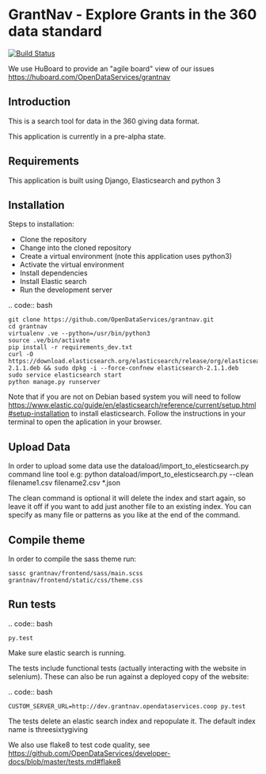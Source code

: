GrantNav - Explore Grants in the 360 data standard
==================================================

[![Build Status](https://travis-ci.org/OpenDataServices/grantnav.svg?branch=master)](https://travis-ci.org/OpenDataServices/grantnav)

We use HuBoard to provide an "agile board" view of our issues https://huboard.com/OpenDataServices/grantnav

Introduction
------------

This is a search tool for data in the 360 giving data format.

This application is currently in a pre-alpha state.

Requirements
------------
This application is built using Django, Elasticsearch and python 3

Installation
------------
Steps to installation:

* Clone the repository
* Change into the cloned repository
* Create a virtual environment (note this application uses python3)
* Activate the virtual environment
* Install dependencies
* Install Elastic search
* Run the development server

.. code:: bash

    git clone https://github.com/OpenDataServices/grantnav.git
    cd grantnav
    virtualenv .ve --python=/usr/bin/python3
    source .ve/bin/activate
    pip install -r requirements_dev.txt
    curl -O https://download.elasticsearch.org/elasticsearch/release/org/elasticsearch/distribution/deb/elasticsearch/2.1.1/elasticsearch-2.1.1.deb && sudo dpkg -i --force-confnew elasticsearch-2.1.1.deb
    sudo service elasticsearch start
    python manage.py runserver

Note that if you are not on Debian based system you will need to follow https://www.elastic.co/guide/en/elasticsearch/reference/current/setup.html#setup-installation to install elasticsearch.
Follow the instructions in your terminal to open the aplication in your browser.

Upload Data
------------

In order to upload some data use the dataload/import_to_elesticsearch.py command line tool e.g:
    python dataload/import_to_elesticsearch.py --clean filename1.csv filename2.csv *.json

The clean command is optional it will delete the index and start again, so leave it off if you want to add just another file to an existing index.
You can specify as many file or patterns as you like at the end of the command.

Compile theme
-------------

In order to compile the sass theme run:

```
sassc grantnav/frontend/sass/main.scss grantnav/frontend/static/css/theme.css
```


Run tests
------------

.. code:: bash

    py.test

Make sure elastic search is running.

The tests include functional tests (actually interacting with the website in selenium). These can also be run against a deployed copy of the website:

.. code:: bash

    CUSTOM_SERVER_URL=http://dev.grantnav.opendataservices.coop py.test

The tests delete an elastic search index and repopulate it.  The default index name is threesixtygiving


We also use flake8 to test code quality, see https://github.com/OpenDataServices/developer-docs/blob/master/tests.md#flake8 


